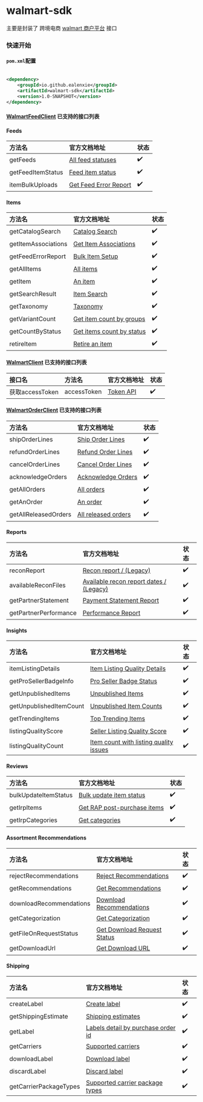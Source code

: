walmart-sdk
======

主要是封装了 跨境电商 [walmart 商户平台](https://developer.walmart.com/api/us/mp/orders) 接口

### 快速开始

#### `pom.xml`配置

```xml

<dependency>
    <groupId>io.github.ealenxie</groupId>
    <artifactId>walmart-sdk</artifactId>
    <version>1.0-SNAPSHOT</version>
</dependency>
```

#### [WalmartFeedClient](https://github.com/EalenXie/sdk-all/blob/main/walmart-sdk/src/main/java/io/github/ealenxie/walmart/marketplace/WalmartFeedClient.java) 已支持的接口列表

#### Feeds

| 方法名               | 官方文档地址                                                                                              | 状态  |
|:------------------|:----------------------------------------------------------------------------------------------------|:----|
| getFeeds          | [All feed statuses](https://developer.walmart.com/api/us/mp/feeds)                                  | ✔️  |
| getFeedItemStatus | [Feed item status](https://developer.walmart.com/api/us/mp/feeds#operation/getFeedItemStatus)       | ✔️  |
| itemBulkUploads   | [Get Feed Error Report](https://developer.walmart.com/api/us/mp/feeds#operation/getFeedErrorReport) | ✔️  |

#### Items

| 方法名                 | 官方文档地址                                                                                                | 状态  |
|:--------------------|:------------------------------------------------------------------------------------------------------|:----|
| getCatalogSearch    | [Catalog Search](https://developer.walmart.com/api/us/mp/items#operation/getCatalogSearch)            | ✔️  |
| getItemAssociations | [Get Item Associations](https://developer.walmart.com/api/us/mp/items#operation/getItemAssociations)  | ✔️  |
| getFeedErrorReport  | [Bulk Item Setup](https://developer.walmart.com/api/us/mp/items#operation/itemBulkUploads)            | ✔️  |
| getAllItems         | [All items](https://developer.walmart.com/api/us/mp/items#operation/getAllItems)                      | ✔️  |
| getItem             | [An item](https://developer.walmart.com/api/us/mp/items#operation/getAnItem)                          | ✔️  |
| getSearchResult     | [Item Search](https://developer.walmart.com/api/us/mp/items#operation/getSearchResult)                | ✔️  |
| getTaxonomy         | [Taxonomy](https://developer.walmart.com/api/us/mp/items#operation/getTaxonomyResponse)               | ✔️  |
| getVariantCount     | [Get item count by groups](https://developer.walmart.com/api/us/mp/items#operation/getVariantCount)   | ✔️  |
| getCountByStatus    | [Get items count by status](https://developer.walmart.com/api/us/mp/items#operation/getCountByStatus) | ✔️  |
| retireItem          | [Retire an item](https://developer.walmart.com/api/us/mp/items#operation/retireAnItem)                | ✔️  |

#### [WalmartClient](https://github.com/EalenXie/sdk-all/blob/main/walmart-sdk/src/main/java/io/github/ealenxie/walmart/marketplace/WalmartClient.java) 已支持的接口列表

| 接口名           | 方法名         | 官方文档地址                                                                       | 状态  |
|:--------------|:------------|:-----------------------------------------------------------------------------|:----|
| 获取accessToken | accessToken | [Token API](https://developer.walmart.com/api/us/mp/auth#operation/tokenAPI) | ✔️  |

#### [WalmartOrderClient](https://github.com/EalenXie/sdk-all/blob/main/walmart-sdk/src/main/java/io/github/ealenxie/walmart/marketplace/WalmartOrderClient.java) 已支持的接口列表

| 方法名                  | 官方文档地址                                                                                               | 状态  |
|:---------------------|:-----------------------------------------------------------------------------------------------------|:----|
| shipOrderLines       | [Ship Order Lines](https://developer.walmart.com/api/us/mp/orders#operation/shippingUpdates)         | ✔️  |
| refundOrderLines     | [Refund Order Lines](https://developer.walmart.com/api/us/mp/orders#operation/refundOrderLines)      | ✔️  |
| cancelOrderLines     | [Cancel Order Lines](https://developer.walmart.com/api/us/mp/orders#operation/cancelOrderLines)      | ✔️  |
| acknowledgeOrders    | [Acknowledge Orders](https://developer.walmart.com/api/us/mp/orders#operation/acknowledgeOrders)     | ✔️  |
| getAllOrders         | [All orders](https://developer.walmart.com/api/us/mp/orders#operation/getAllOrders)                  | ✔️  |
| getAnOrder           | [An order](https://developer.walmart.com/api/us/mp/orders#operation/getAnOrder)                      | ✔️  |
| getAllReleasedOrders | [All released orders](https://developer.walmart.com/api/us/mp/orders#operation/getAllReleasedOrders) | ✔️  |

#### Reports

| 方法名                   | 官方文档地址                                                                                                                              | 状态  |
|:----------------------|:------------------------------------------------------------------------------------------------------------------------------------|:----|
| reconReport           | [Recon report / (Legacy)](https://developer.walmart.com/api/us/mp/reports#operation/getReconReportV1)                               | ✔️  |
| availableReconFiles   | [Available recon report dates / (Legacy)](https://developer.walmart.com/api/us/mp/reports#operation/getAvailableV1ReconReportDates) | ✔️  |
| getPartnerStatement   | [Payment Statement Report](https://developer.walmart.com/api/us/mp/reports#operation/getPartnerStatement)                           | ✔️  |
| getPartnerPerformance | [Performance Report](https://developer.walmart.com/api/us/mp/reports#operation/getPartnerPerformance)                               | ✔️  |

#### Insights

| 方法名                     | 官方文档地址                                                                                                                 | 状态  |
|:------------------------|:-----------------------------------------------------------------------------------------------------------------------|:----|
| itemListingDetails      | [Item Listing Quality Details](https://developer.walmart.com/api/us/mp/insights#operation/itemsDetailsForListing)      | ✔️  |
| getProSellerBadgeInfo   | [Pro Seller Badge Status](https://developer.walmart.com/api/us/mp/insights#operation/getProSellerBadgeInfo)            | ✔️  |
| getUnpublishedItems     | [Unpublished Items](https://developer.walmart.com/api/us/mp/insights#operation/getUnpublishedItems)                    | ✔️  |
| getUnpublishedItemCount | [Unpublished Item Counts](https://developer.walmart.com/api/us/mp/insights#operation/getUnpublishedItemCount)          | ✔️  |
| getTrendingItems        | [Top Trending Items](https://developer.walmart.com/api/us/mp/insights#operation/getTrendingResult)                     | ✔️  |
| listingQualityScore     | [Seller Listing Quality Score](https://developer.walmart.com/api/us/mp/insights#operation/getListingQualityScore)      | ✔️  |
| listingQualityCount     | [Item count with listing quality issues](https://developer.walmart.com/api/us/mp/insights#operation/getCategoriesList) | ✔️  |

#### Reviews

| 方法名                  | 官方文档地址                                                                                                    | 状态  |
|:---------------------|:----------------------------------------------------------------------------------------------------------|:----|
| bulkUpdateItemStatus | [Bulk update item status](https://developer.walmart.com/api/us/mp/reviews#operation/bulkUpdateItemStatus) | ✔️  |
| getIrpItems          | [Get RAP post-purchase items](https://developer.walmart.com/api/us/mp/reviews#operation/getIrpItems)      | ✔️  |
| getIrpCategories     | [Get categories](https://developer.walmart.com/api/us/mp/reviews#operation/getIrpCategories)              | ✔️  |

#### Assortment Recommendations

| 方法名                     | 官方文档地址                                                                                                                                                | 状态  |
|:------------------------|:------------------------------------------------------------------------------------------------------------------------------------------------------|:----|
| rejectRecommendations   | [Reject Recommendations](https://developer.walmart.com/api/us/mp/assortmentrecommendations#operation/rejectAssortmentRecommendations)                 | ✔️  |
| getRecommendations      | [Get Recommendations](https://developer.walmart.com/api/us/mp/assortmentrecommendations#operation/getAssortmentRecommendations)                       | ✔️  |
| downloadRecommendations | [Download Recommendations](https://developer.walmart.com/api/us/mp/assortmentrecommendations#operation/createFileOnRequest)                           | ✔️  |
| getCategorization       | [Get Categorization](https://developer.walmart.com/api/us/mp/assortmentrecommendations#operation/getCategorizationDetailsOfAssortmentRecommendations) | ✔️  |
| getFileOnRequestStatus  | [Get Download Request Status](https://developer.walmart.com/api/us/mp/assortmentrecommendations#operation/getFileOnRequestStatus)                     | ✔️  |
| getDownloadUrl          | [Get Download URL](https://developer.walmart.com/api/us/mp/assortmentrecommendations#operation/downloadFileAsPerTheRequestId)                         | ✔️  |

#### Shipping

| 方法名                    | 官方文档地址                                                                                                          | 状态  |
|:-----------------------|:----------------------------------------------------------------------------------------------------------------|:----|
| createLabel            | [Create label](https://developer.walmart.com/api/us/mp/sww#operation/createLabel)                               | ✔️  |
| getShippingEstimate    | [Shipping estimates](https://developer.walmart.com/api/us/mp/sww#operation/getShippingEstimate)                 | ✔️  |
| getLabel               | [Labels detail by purchase order id](https://developer.walmart.com/api/us/mp/sww#operation/getLabel)            | ✔️  |
| getCarriers            | [Supported carriers](https://developer.walmart.com/api/us/mp/sww#operation/getCarriers)                         | ✔️  |
| downloadLabel          | [Download label](https://developer.walmart.com/api/us/mp/sww#operation/getLabelByTrackingAndCarrier)            | ✔️  |
| discardLabel           | [Discard label](https://developer.walmart.com/api/us/mp/sww#operation/discardLabel)                             | ✔️  |
| getCarrierPackageTypes | [Supported carrier package types](https://developer.walmart.com/api/us/mp/sww#operation/getCarrierPackageTypes) | ✔️  |
